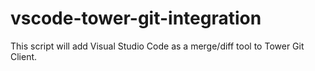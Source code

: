 # vscode-tower-git-integration

This script will add Visual Studio Code as a merge/diff tool to Tower Git Client.
